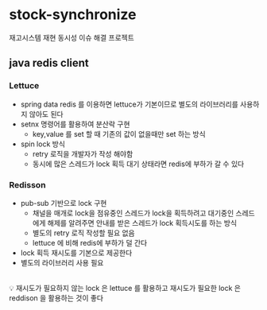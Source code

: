 # stock-synchronize

재고시스템 재현
동시성 이슈 해결 프로젝트 

## java redis client

### Lettuce

- spring data redis 를 이용하면 lettuce가 기본이므로 별도의 라이브러리를 사용하지 않아도 된다
- setnx 명령어를 활용하여 분산락 구현
    - key,value 를 set 할 때 기존의 값이 없을때만 set 하는 방식
- spin lock 방식
    - retry 로직을 개발자가 작성 해야함
    - 동시에 많은 스레드가 lock 획득 대기 상태라면 redis에 부하가 갈 수 있다

### Redisson

- pub-sub 기반으로 lock 구현
    - 채널을 매개로 lock을 점유중인 스레드가 lock을 획득하려고 대기중인 스레드에게 해제를 알려주면 안내를 받은 스레드가 lock 획득시도를 하는 방식
    - 별도의 retry 로직 작성할 필요 없음
    - lettuce 에 비해 redis에 부하가 덜 간다
- lock 획득 재시도를 기본으로 제공한다
- 별도의 라이브러리 사용 필요
<br>

<aside>
💡 재시도가 필요하지 않는 lock 은 lettuce 를 활용하고
재시도가 필요한 lock 은 reddison 을 활용하는 것이 좋다

</aside>

